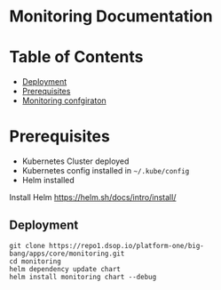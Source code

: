 # Monitoring Documentation
 
# Table of Contents
- [Deployment](#deploy-monitoring)
- [Prerequisites](#pre-requisites)
- [Monitoring confgiraton](#docs/README.md)


# Prerequisites
* Kubernetes Cluster deployed
* Kubernetes config installed in `~/.kube/config`
* Helm installed

Install Helm
https://helm.sh/docs/intro/install/

## Deployment
```
git clone https://repo1.dsop.io/platform-one/big-bang/apps/core/monitoring.git
cd monitoring
helm dependency update chart
helm install monitoring chart --debug
```